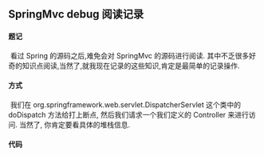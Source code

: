 ## 				SpringMvc   debug  阅读记录



#### 题记

​    看过 Spring 的源码之后,难免会对 SpringMvc 的源码进行阅读.  其中不乏很多好奇的知识点阅读,当然了,就我现在记录的这些知识,肯定是最简单的记录操作.



####  方式

​      我们在   org.springframework.web.servlet.DispatcherServlet  这个类中的  doDispatch 方法给打上断点, 然后我们请求一个我们定义的 Controller 来进行访问.  当然了, 你肯定要看具体的堆栈信息.

 

#### 代码

  